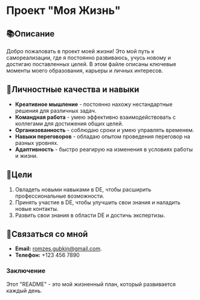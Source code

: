 # **Проект "Моя Жизнь"**

## :books:**Описание**

Добро пожаловать в проект моей жизни! Это мой путь к самореализации, где я постоянно развиваюсь, учусь новому и достигаю поставленных целей. В этом файле описаны ключевые моменты моего образования, карьеры и личных интересов.

## :seedling:**Личностные качества и навыки**

 + **Креативное мышление** - постоянно нахожу нестандартные решения для различных задач.
 + **Командная работа** - умею эффективно взаимодействовать с коллегами для достижения общих целей.
 + **Организованность** - соблюдаю сроки и умею управлять временем.
 + **Навыки переговоров** - обладаю опытом проведения переговор на разных уровнях.
 + **Адаптивность** - быстро реагирую на изменения в условиях работы и жизни.

## :dart:**Цели**

 1. Овладеть новыми навыками в DE, чтобы расширить профессиональные возможности.
 2. Принять участие в DE, чтобы улучшить свои знания и наладить новые контакты.
 3. Развить свои знания в области DE и достичь экспертизы.

## :bell:**Связаться со мной**

 + **Email:** [romzes.gubkin@gmail.com](https://mail.google.com/).
 + **Телефон:** +123 456 7890

### **Заключение**

Этот "README" - это мой жизненный план, который развивается каждый день.